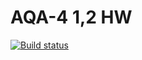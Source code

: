 # AQA-4 1,2 HW
[![Build status](https://ci.appveyor.com/api/projects/status/f5ilj8d32ton9jqg?svg=true)](https://ci.appveyor.com/project/DenDro163/aqa-4)
